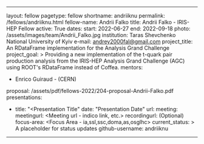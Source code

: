 
---
layout: fellow
pagetype: fellow
shortname: andriiknu
permalink: /fellows/andriiknu.html
fellow-name: Andrii Falko
title: Andrii Falko - IRIS-HEP Fellow
active: True
dates:
  start: 2022-06-27
  end: 2022-09-18
photo: /assets/images/team/Andrii_Falko.jpg
institution: Taras Shevchenko National University of Kyiv
e-mail: andrey2000fal@gmail.com
project_title: An RDataFrame implementation for the Analysis Grand Challenge
project_goal: >
    Providing a new implementation of the t-quark pair production analysis from the IRIS-HEP Analysis Grand Challenge (AGC) using ROOT's RDataFrame instead of Coffea.
mentors:
  - Enrico Guiraud - (CERN)

proposal: /assets/pdf/fellows-2022/204-proposal-Andrii-Falko.pdf
presentations:
  - title: "<Presentation Title"
    date: "Presentation Date"
    url: <Presentation materials link>
    meeting: <Meeting name>
    meetingurl: <Meeting url - indico link, etc.>
    recordingurl: <Recording url> (Optional)
    focus-area: <Focus Area - ia,ssl,ssc,doma,as,osglhc>
current_status: >
  A placeholder for status updates
github-username: andriiknu
---